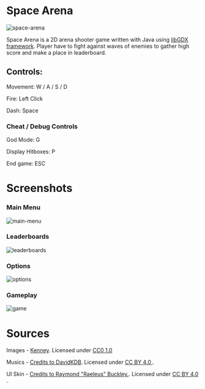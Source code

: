 Space Arena
====================
![space-arena](https://i.imgur.com/6Hz4YkP.png)

Space Arena is a 2D arena shooter game written with Java using [libGDX framework](https://github.com/libgdx/libgdx). Player have to fight against waves of enemies to gather high score 
and make a place in leaderboard.

## Controls:

Movement: W / A / S / D

Fire: Left Click

Dash: Space

### Cheat / Debug Controls
God Mode: G

Display Hitboxes: P

End game: ESC

Screenshots
====================
### Main Menu
![main-menu](https://i.imgur.com/sCj3fSg.png)
### Leaderboards
![leaderboards](https://i.imgur.com/U5lxB6G.png)
### Options
![options](https://i.imgur.com/Js19jjk.png)
### Gameplay
![game](https://i.imgur.com/MsJsnhS.png)

Sources
====================

Images - [Kenney](https://kenney.nl/). Licensed under [CC0 1.0](https://creativecommons.org/publicdomain/zero/1.0/)

Musics - [Credits to DavidKDB](https://davidkbd.itch.io/interstellar-edm-metal-music-pack). Licensed under [CC BY 4.0 ](http://creativecommons.org/licenses/by/4.0/).

UI Skin - [Credits to Raymond "Raeleus" Buckley.](https://ray3k.wordpress.com/artwork/star-soldier-ui-skin-for-libgdx/). Licensed under [CC BY 4.0 ](http://creativecommons.org/licenses/by/4.0/).
